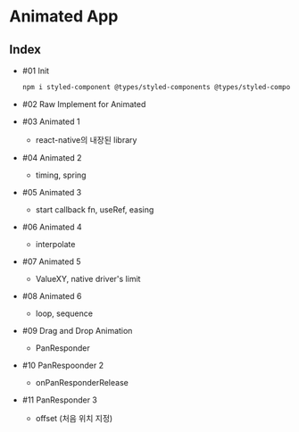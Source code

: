 # Animated App

## Index

- #01 Init

  ```bash
  npm i styled-component @types/styled-components @types/styled-components-react-native
  ```

- #02 Raw Implement for Animated

- #03 Animated 1

  - react-native의 내장된 library

- #04 Animated 2

  - timing, spring

- #05 Animated 3

  - start callback fn, useRef, easing

- #06 Animated 4

  - interpolate

- #07 Animated 5

  - ValueXY, native driver's limit

- #08 Animated 6

  - loop, sequence

- #09 Drag and Drop Animation

  - PanResponder

- #10 PanRespoonder 2

  - onPanResponderRelease

- #11 PanResponder 3

  - offset (처음 위치 지정)
